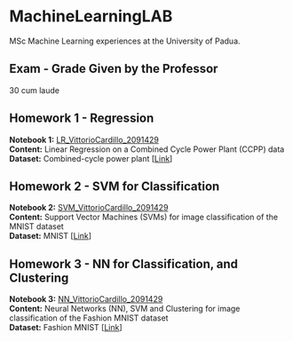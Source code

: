 # MachineLearningLAB
MSc Machine Learning experiences at the University of Padua.

## Exam - Grade Given by the Professor
30 cum laude

## Homework 1 - Regression
**Notebook 1:** [LR_VittorioCardillo_2091429](https://github.com/VittorioCardillo/MachineLearningLAB/blob/main/Homework%201/LR_VittorioCardillo_2091429.ipynb)  
**Content:** Linear Regression on a Combined Cycle Power Plant (CCPP) data  
**Dataset:** Combined-cycle	power	plant [[Link](http://archive.ics.uci.edu/ml/datasets/Combined+Cycle+Power+Plant)]  

## Homework 2 - SVM for Classification
**Notebook 2:** [SVM_VittorioCardillo_2091429](https://github.com/VittorioCardillo/MachineLearningLAB/blob/main/Homework%202/SVM_VittorioCardillo_2091429.ipynb)  
**Content:** Support Vector Machines (SVMs) for image classification of the MNIST dataset  
**Dataset:** MNIST [[Link](https://www.openml.org/search?type=data&sort=runs&id=554&status=active)]  

## Homework 3 - NN for Classification, and Clustering
**Notebook 3:**  [NN_VittorioCardillo_2091429](https://github.com/VittorioCardillo/MachineLearningLAB/blob/main/Homework%203/NN_VittorioCardillo_2091429.ipynb)    
**Content:** Neural Networks (NN), SVM and Clustering for image classification of the Fashion MNIST dataset  
**Dataset:** Fashion MNIST [[Link](https://github.com/zalandoresearch/fashion-mnist)]  

